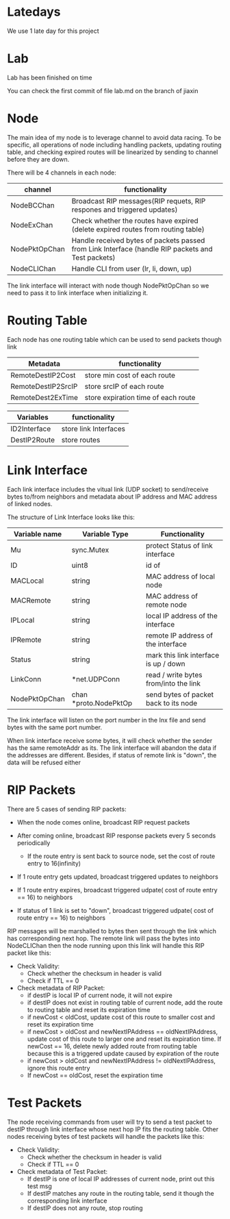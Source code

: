 # Latedays

We use 1 late day for this project



# Lab

Lab has been finished on time

You can check the first commit of file lab.md on the branch of jiaxin



# Node

The main idea of my node is to leverage channel to avoid data racing. To be specific, all operations of node including handling packets, updating routing table, and checking expired routes will be linearized by sending to channel before they are down.

There will be 4 channels in each node:

| channel       | functionality                                                |
| ------------- | ------------------------------------------------------------ |
| NodeBCChan    | Broadcast RIP messages(RIP requets, RIP respones and triggered updates) |
| NodeExChan    | Check whether the routes have expired (delete expired routes from routing table) |
| NodePktOpChan | Handle received bytes of packets passed from Link Interface (handle RIP packets and Test packets) |
| NodeCLIChan   | Handle CLI from user (lr, li, down, up)                      |

 The link interface will interact with node though NodePktOpChan so we need to pass it to link interface when initializing it.



# Routing Table

Each node has one routing table which can be used to send packets though link

| Metadata           | functionality                       |
| ------------------ | ----------------------------------- |
| RemoteDestIP2Cost  | store min cost of each route        |
| RemoteDestIP2SrcIP | store srcIP of each route           |
| RemoteDest2ExTime  | store expiration time of each route |

| Variables    | functionality         |
| ------------ | --------------------- |
| ID2Interface | store link Interfaces |
| DestIP2Route | store routes          |





# Link Interface

Each link interface includes the vitual link (UDP socket) to send/receive bytes to/from neighbors and metadata about IP address and MAC address of linked nodes.



The structure of Link Interface looks like this:

| Variable name | Variable Type         | Functionality                         |
| ------------- | --------------------- | ------------------------------------- |
| Mu            | sync.Mutex            | protect Status of link interface      |
| ID            | uint8                 | id of                                 |
| MACLocal      | string                | MAC address of local node             |
| MACRemote     | string                | MAC address of remote node            |
| IPLocal       | string                | local IP address of the interface     |
| IPRemote      | string                | remote IP address of the interface    |
| Status        | string                | mark this link interface is up / down |
| LinkConn      | *net.UDPConn          | read / write bytes from/into the link |
| NodePktOpChan | chan *proto.NodePktOp | send bytes of packet back to its node |

The link interface will listen on the port number in the Inx file and send bytes with the same port number.

When link interface receive some bytes, it will check whether the sender has the same remoteAddr as its. The link interface will abandon the data if the addresses are different. Besides, if status of remote link is "down", the data will be refused either 





# RIP Packets

There are 5 cases of sending RIP packets:

- When the node comes online, broadcast RIP request packets

- After coming online, broadcast RIP response packets every 5 seconds periodically 

  - If the route entry is sent back to source node, set the cost of route entry to 16(infinity)

- If 1 route entry gets updated, broadcast triggered updates to neighbors

- If 1 route entry expires, broadcast triggered udpate( cost of route entry == 16) to neighbors

- If status of 1 link is set to "down", broadcast triggered udpate( cost of route entry == 16) to neighbors

RIP messages will be marshalled to bytes then sent through the link which has corresponding next hop. The remote link will pass the bytes into NodeCLIChan then the node running upon this link will handle this RIP packet like this: 

- Check Validity:
  - Check whether the checksum in header is valid
  - Check if TTL == 0
- Check metadata of RIP Packet:
  - if destIP is local IP of current node, it will not expire
  - if destIP does not exist in routing table of current node, add the route to routing table and reset its expiration time
  - if newCost < oldCost, update cost of this route to smaller cost and reset its expiration time
  - if newCost > oldCost and newNextIPAddress == oldNextIPAddress, update cost of this route to larger one and reset its expiration time. If newCost == 16, delete newly added route from routing table because this is a triggered update caused by expiration of the route
  - if newCost > oldCost and newNextIPAddress != oldNextIPAddress, ignore this route entry
  - If newCost == oldCost, reset the expiration time



# Test Packets

The node receiving commands from user will try to send a test packet to destIP through link interface whose next hop IP fits the routing table. Other nodes receiving bytes of test packets will handle the packets like this: 

- Check Validity:
  - Check whether the checksum in header is valid
  - Check if TTL == 0
- Check metadata of Test Packet:
  - If destIP is one of local IP addresses of current node, print out this test msg
  - If destIP matches any route in the routing table, send it though the corresponding link interface
  - If destIP does not any route, stop routing

